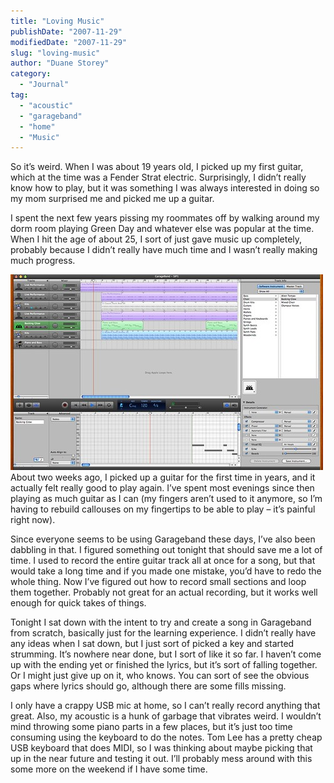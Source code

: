 ```yaml
---
title: "Loving Music"
publishDate: "2007-11-29"
modifiedDate: "2007-11-29"
slug: "loving-music"
author: "Duane Storey"
category:
  - "Journal"
tag:
  - "acoustic"
  - "garageband"
  - "home"
  - "Music"
---
```


So it’s weird. When I was about 19 years old, I picked up my first guitar, which at the time was a Fender Strat electric. Surprisingly, I didn’t really know how to play, but it was something I was always interested in doing so my mom surprised me and picked me up a guitar.

I spent the next few years pissing my roommates off by walking around my dorm room playing Green Day and whatever else was popular at the time. When I hit the age of about 25, I sort of just gave music up completely, probably because I didn’t really have much time and I wasn’t really making much progress.

  
[![](_images/loving-music-1.jpg)](http://flickr.com/photos/duanestorey/2072623459/)  
About two weeks ago, I picked up a guitar for the first time in years, and it actually felt really good to play again. I’ve spent most evenings since then playing as much guitar as I can (my fingers aren’t used to it anymore, so I’m having to rebuild callouses on my fingertips to be able to play – it’s painful right now).

Since everyone seems to be using Garageband these days, I’ve also been dabbling in that. I figured something out tonight that should save me a lot of time. I used to record the entire guitar track all at once for a song, but that would take a long time and if you made one mistake, you’d have to redo the whole thing. Now I’ve figured out how to record small sections and loop them together. Probably not great for an actual recording, but it works well enough for quick takes of things.

Tonight I sat down with the intent to try and create a song in Garageband from scratch, basically just for the learning experience. I didn’t really have any ideas when I sat down, but I just sort of picked a key and started strumming. It’s nowhere near done, but I sort of like it so far. I haven’t come up with the ending yet or finished the lyrics, but it’s sort of falling together. Or I might just give up on it, who knows. You can sort of see the obvious gaps where lyrics should go, although there are some fills missing.

I only have a crappy USB mic at home, so I can’t really record anything that great. Also, my acoustic is a hunk of garbage that vibrates weird. I wouldn’t mind throwing some piano parts in a few places, but it’s just too time consuming using the keyboard to do the notes. Tom Lee has a pretty cheap USB keyboard that does MIDI, so I was thinking about maybe picking that up in the near future and testing it out. I’ll probably mess around with this some more on the weekend if I have some time.